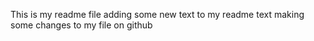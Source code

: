 This is my readme file
adding some new text to my readme text
making some changes to my file on github
